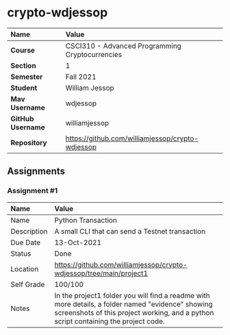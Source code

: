 # crypto-wdjessop

| Name                | Value                                            |
| :------------------ | :---------------------------------------------   |
| **Course**          | CSCI310 - Advanced Programming Cryptocurrencies  |
| **Section**         | 1                                                |
| **Semester**        | Fall 2021                                        |
| **Student**         | William Jessop                                   |
| **Mav Username**    | wdjessop                                         |
| **GitHub Username** | williamjessop                                    |
| **Repository**      | https://github.com/williamjessop/crypto-wdjessop |


## Assignments

### Assignment #1

| Name | Value |
| :--- | :--- |
| Name | Python Transaction |
| Description | A small CLI that can send a Testnet transaction |
| Due Date | 13-Oct-2021 |
| Status | Done |
| Location | https://github.com/williamjessop/crypto-wdjessop/tree/main/project1 |
| Self Grade | 100/100 |
| Notes | In the project1 folder you will find a readme with more details, a folder named "evidence" showing screenshots of this project working, and a python script containing the project code.|

